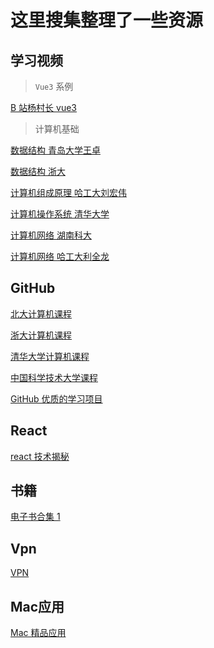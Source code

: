 # 这里搜集整理了一些资源

## 学习视频

> `Vue3` 系例

[B 站杨村长 vue3](https://www.bilibili.com/video/BV1vX4y1K7bQ?spm_id_from=333.999.0.0)

> 计算机基础

[数据结构 青岛大学王卓](https://www.bilibili.com/video/BV1nJ411V7bd?from=search&seid=11980054975011524284&spm_id_from=333.337.0.0)

[数据结构 浙大](https://www.bilibili.com/video/BV1JW411i731?from=search&seid=11980054975011524284&spm_id_from=333.337.0.0)

[计算机组成原理 哈工大刘宏伟](https://www.bilibili.com/video/BV1t4411e7LH?from=search&seid=2710563643907764166&spm_id_from=333.337.0.0)

[计算机操作系统 清华大学](https://www.bilibili.com/video/BV1DQ4y1k7oz?from=search&seid=5098500393882935550&spm_id_from=333.337.0.0)

[计算机网络 湖南科大](https://www.bilibili.com/video/BV1c4411d7jb?from=search&seid=8988146631397239157&spm_id_from=333.337.0.0)

[计算机网络 哈工大利全龙](https://www.bilibili.com/video/BV1Up411Z7hC?from=search&seid=9029496588335173754&spm_id_from=333.337.0.0)
## GitHub

[北大计算机课程](https://github.com/lib-pku/libpku)

[浙大计算机课程](https://github.com/2462870727/zju-icicles)

[清华大学计算机课程](https://github.com/PKUanonym/REKCARC-TSC-UHT)

[中国科学技术大学课程](https://github.com/USTC-Resource/USTC-Course)

[GitHub 优质的学习项目](https://hellogithub.com/)

## React

[react 技术揭秘](https://react.iamkasong.com/)

## 书籍

[电子书合集 1](https://github.com/tangtangcoding/C-C-)

## Vpn

[VPN](https://ikuuu.co/user)

## Mac应用

[Mac 精品应用](https://macwk.com/)
